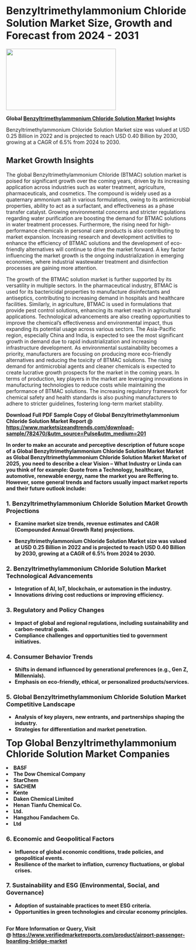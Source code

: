 <H1>Benzyltrimethylammonium Chloride Solution Market Size, Growth and Forecast from 2024 - 2031</H1><img class="aligncenter size-medium wp-image-584254" src="https://thirdeyenews.in/wp-content/uploads/2024/09/Global-Market-Research-300x168.jpeg" alt="" width="300" height="168" /><p><strong>Global&nbsp;<a href="https://www.marketsizeandtrends.com/download-sample/782470/&amp;utm_source=Pulse&amp;utm_medium=201">Benzyltrimethylammonium Chloride Solution Market</a> Insights</strong></p><p>Benzyltrimethylammonium Chloride Solution Market size was valued at USD 0.25 Billion in 2022 and is projected to reach USD 0.40 Billion by 2030, growing at a CAGR of 6.5% from 2024 to 2030.</p><p><h2>Market Growth Insights</h2> <p>The global Benzyltrimethylammonium Chloride (BTMAC) solution market is poised for significant growth over the coming years, driven by its increasing application across industries such as water treatment, agriculture, pharmaceuticals, and cosmetics. The compound is widely used as a quaternary ammonium salt in various formulations, owing to its antimicrobial properties, ability to act as a surfactant, and effectiveness as a phase transfer catalyst. Growing environmental concerns and stricter regulations regarding water purification are boosting the demand for BTMAC solutions in water treatment processes. Furthermore, the rising need for high-performance chemicals in personal care products is also contributing to market expansion. Increasing research and development activities to enhance the efficiency of BTMAC solutions and the development of eco-friendly alternatives will continue to drive the market forward. A key factor influencing the market growth is the ongoing industrialization in emerging economies, where industrial wastewater treatment and disinfection processes are gaining more attention.</p> <p><strong></strong></p> <p>The growth of the BTMAC solution market is further supported by its versatility in multiple sectors. In the pharmaceutical industry, BTMAC is used for its bactericidal properties to manufacture disinfectants and antiseptics, contributing to increasing demand in hospitals and healthcare facilities. Similarly, in agriculture, BTMAC is used in formulations that provide pest control solutions, enhancing its market reach in agricultural applications. Technological advancements are also creating opportunities to improve the chemical’s effectiveness and environmental impact, thus expanding its potential usage across various sectors. The Asia-Pacific region, especially China and India, is expected to see the most significant growth in demand due to rapid industrialization and increasing infrastructure development. As environmental sustainability becomes a priority, manufacturers are focusing on producing more eco-friendly alternatives and reducing the toxicity of BTMAC solutions. The rising demand for antimicrobial agents and cleaner chemicals is expected to create lucrative growth prospects for the market in the coming years. In terms of production, key players in the market are leveraging innovations in manufacturing technologies to reduce costs while maintaining the performance of BTMAC solutions. The increasing regulatory framework for chemical safety and health standards is also pushing manufacturers to adhere to stricter guidelines, fostering long-term market stability. <p><strong></p><p><span class=""><strong>Download Full PDF Sample Copy of Global Benzyltrimethylammonium Chloride Solution Market Report</strong> @ <a href="https://www.marketsizeandtrends.com/download-sample/782470/&amp;utm_source=Pulse&amp;utm_medium=201" target="_blank">https://www.marketsizeandtrends.com/download-sample/782470/&amp;utm_source=Pulse&amp;utm_medium=201</a></span></p><p>In order to make an accurate and perceptive description of future scope of a Global&nbsp;Benzyltrimethylammonium Chloride Solution Market Market as Global&nbsp;Benzyltrimethylammonium Chloride Solution Market Market of 2025, you need to describe a clear Vision &ndash; What Industry or Linda can you think of for example: Quote from a Technology, healthcare, automotive, renewable energy, name the market you are Reffering to. However, some general trends and factors usually impact market reports and their future outlook include:</p><h3>1.&nbsp;<strong>Benzyltrimethylammonium Chloride Solution Market Growth Projections</strong></h3><ul><li>Examine market size trends, revenue estimates and CAGR (Compounded Annual Growth Rate) projections.</li><li><p>Benzyltrimethylammonium Chloride Solution Market size was valued at USD 0.25 Billion in 2022 and is projected to reach USD 0.40 Billion by 2030, growing at a CAGR of 6.5% from 2024 to 2030.</p></li></ul><h3>2.&nbsp;<strong>Benzyltrimethylammonium Chloride Solution Market Technological Advancements</strong></h3><ul><li>Integration of AI, IoT, blockchain, or automation in the industry.</li><li>Innovations driving cost reductions or improving efficiency.</li></ul><h3>3.&nbsp;<strong>Regulatory and Policy Changes</strong></h3><ul><li>Impact of global and regional regulations, including sustainability and carbon-neutral goals.</li><li>Compliance challenges and opportunities tied to government initiatives.</li></ul><h3>4.&nbsp;<strong>Consumer Behavior Trends</strong></h3><ul><li>Shifts in demand influenced by generational preferences (e.g., Gen Z, Millennials).</li><li>Emphasis on eco-friendly, ethical, or personalized products/services.</li></ul><h3>5.&nbsp;<strong>Global Benzyltrimethylammonium Chloride Solution Market Competitive Landscape</strong></h3><ul><li>Analysis of key players, new entrants, and partnerships shaping the industry.</li><li>Strategies for differentiation and market penetration.</li></ul><p data-pm-slice="1 1 []"><span style="color: inherit; font-family: inherit; font-size: 25px;">Top Global Benzyltrimethylammonium Chloride Solution Market Companies</span></p><div class="" data-test-id=""><p><li>BASF</li><li> The Dow Chemical Company</li><li> StarChem</li><li> SACHEM</li><li> Kente</li><li> Daken Chemical Limited</li><li> Henan Tianfu Chemical Co.</li><li> Ltd.</li><li> Hangzhou Fandachem Co.</li><li> Ltd</li></p></div><h3>6.&nbsp;<strong>Economic and Geopolitical Factors</strong></h3><ul><li>Influence of global economic conditions, trade policies, and geopolitical events.</li><li>Resilience of the market to inflation, currency fluctuations, or global crises.</li></ul><h3>7.&nbsp;<strong>Sustainability and ESG (Environmental, Social, and Governance)</strong></h3><ul><li>Adoption of sustainable practices to meet ESG criteria.</li><li>Opportunities in green technologies and circular economy principles.</li></ul><h2><strong style="font-size: 14px;">For More Information or Query, Visit @&nbsp;</strong><a style="background-color: #ffffff; font-size: 14px;" href="https://www.marketsizeandtrends.com/report/benzyltrimethylammonium-chloride-solution-market/" target="_blank">https://www.verifiedmarketreports.com/product/airport-passenger-boarding-bridge-market</a></h2>